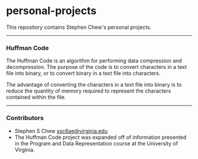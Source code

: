 # personal-projects

This repository contains Stephen Chew's personal projects. 

---

### Huffman Code
The Huffman Code is an algorithm for performing data compression and decompression. The purpose of the code is to convert characters in a text file into binary, or to convert binary in a text file into characters. 

The advantage of converting the characters in a text file into binary is to reduce the quantity of memory required to represent the characters contained within the file. 

---

### Contributors

- Stephen S Chew <ssc6ae@virginia.edu>
- The Huffman Code project was expanded off of information presented in the Program and Data Representation course at the University of Virginia.
